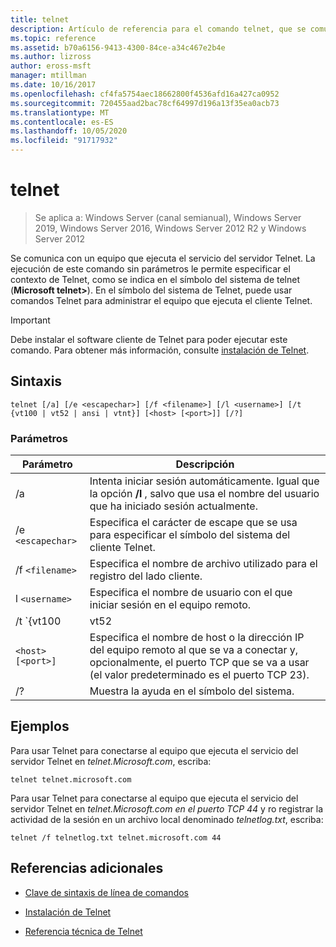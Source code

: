 ```yaml
---
title: telnet
description: Artículo de referencia para el comando telnet, que se comunica con un equipo que ejecuta el servicio del servidor Telnet.
ms.topic: reference
ms.assetid: b70a6156-9413-4300-84ce-a34c467e2b4e
ms.author: lizross
author: eross-msft
manager: mtillman
ms.date: 10/16/2017
ms.openlocfilehash: cf4fa5754aec18662800f4536afd16a427ca0952
ms.sourcegitcommit: 720455aad2bac78cf64997d196a13f35ea0acb73
ms.translationtype: MT
ms.contentlocale: es-ES
ms.lasthandoff: 10/05/2020
ms.locfileid: "91717932"
---
```

# <a name="telnet"></a>telnet

> Se aplica a: Windows Server (canal semianual), Windows Server 2019, Windows Server 2016, Windows Server 2012 R2 y Windows Server 2012

Se comunica con un equipo que ejecuta el servicio del servidor Telnet. La ejecución de este comando sin parámetros le permite especificar el contexto de Telnet, como se indica en el símbolo del sistema de telnet (**Microsoft telnet>**). En el símbolo del sistema de Telnet, puede usar comandos Telnet para administrar el equipo que ejecuta el cliente Telnet.

> [!IMPORTANT]
> Debe instalar el software cliente de Telnet para poder ejecutar este comando. Para obtener más información, consulte [instalación de Telnet](/previous-versions/windows/it-pro/windows-server-2008-R2-and-2008/cc754293(v=ws.10)).

## <a name="syntax"></a>Sintaxis

```
telnet [/a] [/e <escapechar>] [/f <filename>] [/l <username>] [/t {vt100 | vt52 | ansi | vtnt}] [<host> [<port>]] [/?]
```

### <a name="parameters"></a>Parámetros

| Parámetro | Descripción |
|--|--|
| /a | Intenta iniciar sesión automáticamente. Igual que la opción **/l** , salvo que usa el nombre del usuario que ha iniciado sesión actualmente. |
| /e `<escapechar>` | Especifica el carácter de escape que se usa para especificar el símbolo del sistema del cliente Telnet. |
| /f `<filename>` | Especifica el nombre de archivo utilizado para el registro del lado cliente. |
| l `<username>` | Especifica el nombre de usuario con el que iniciar sesión en el equipo remoto. |
| /t `{vt100 | vt52 | ansi | vtnt}` | Especifica el tipo de terminal. Los tipos de terminal admitidos son **VT100**, **vt52**, **ANSI**y **VTNT**. |
| `<host> [<port>]` | Especifica el nombre de host o la dirección IP del equipo remoto al que se va a conectar y, opcionalmente, el puerto TCP que se va a usar (el valor predeterminado es el puerto TCP 23). |
| /? | Muestra la ayuda en el símbolo del sistema. |

## <a name="examples"></a>Ejemplos

Para usar Telnet para conectarse al equipo que ejecuta el servicio del servidor Telnet en *telnet.Microsoft.com*, escriba:

```
telnet telnet.microsoft.com
```

Para usar Telnet para conectarse al equipo que ejecuta el servicio del servidor Telnet en *telnet.Microsoft.com en el puerto TCP 44* y ro registrar la actividad de la sesión en un archivo local denominado *telnetlog.txt*, escriba:

```
telnet /f telnetlog.txt telnet.microsoft.com 44
```

## <a name="additional-references"></a>Referencias adicionales

- [Clave de sintaxis de línea de comandos](command-line-syntax-key.md)

- [Instalación de Telnet](/previous-versions/windows/it-pro/windows-server-2008-R2-and-2008/cc754293(v=ws.10))

- [Referencia técnica de Telnet](/previous-versions/windows/it-pro/windows-server-2008-R2-and-2008/cc754987(v=ws.10))
